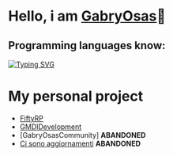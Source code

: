 # Hello, i am [GabryOsas](https://t.me/GabryOsas "My telegram")👋
## Programming languages know:
[![Typing SVG](https://readme-typing-svg.demolab.com/?lines=Java+Medium;Python+Base)](https://git.io/typing-svg)
# My personal project
+ [FiftyRP](https://t.me/FiftyRP "My Roleplay Server")
+ [GMDIDevelopment](https://t.me/GMDIdevelopment "Developer Team")
+ [GabryOsasCommunity] **ABANDONED**
+ [Ci sono aggiornamenti](https://sites.google.com/view/ci-sono-aggiornamenti/home-page/giochi-consigliati "Site of videogame news") **ABANDONED**

